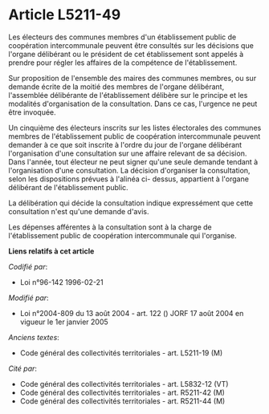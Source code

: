 # Article L5211-49

Les électeurs des communes membres d'un établissement public de coopération intercommunale peuvent être consultés sur les
décisions que l'organe délibérant ou le président de cet établissement sont appelés à prendre pour régler les affaires de la
compétence de l'établissement.

Sur proposition de l'ensemble des maires des communes membres, ou sur demande écrite de la moitié des membres de l'organe
délibérant, l'assemblée délibérante de l'établissement délibère sur le principe et les modalités d'organisation de la
consultation. Dans ce cas, l'urgence ne peut être invoquée.

Un cinquième des électeurs inscrits sur les listes électorales des communes membres de l'établissement public de coopération
intercommunale peuvent demander à ce que soit inscrite à l'ordre du jour de l'organe délibérant l'organisation d'une
consultation sur une affaire relevant de sa décision. Dans l'année, tout électeur ne peut signer qu'une seule demande tendant
à l'organisation d'une consultation. La décision d'organiser la consultation, selon les dispositions prévues à l'alinéa ci-
dessus, appartient à l'organe délibérant de l'établissement public.

La délibération qui décide la consultation indique expressément que cette consultation n'est qu'une demande d'avis.

Les dépenses afférentes à la consultation sont à la charge de l'établissement public de coopération intercommunale qui
l'organise.

**Liens relatifs à cet article**

_Codifié par_:

  - Loi n°96-142 1996-02-21

_Modifié par_:

  - Loi n°2004-809 du 13 août 2004 - art. 122 () JORF 17 août 2004 en vigueur le 1er janvier 2005

_Anciens textes_:

  - Code général des collectivités territoriales - art. L5211-19 (M)

_Cité par_:

  - Code général des collectivités territoriales - art. L5832-12 (VT)
  - Code général des collectivités territoriales - art. R5211-42 (M)
  - Code général des collectivités territoriales - art. R5211-44 (M)
